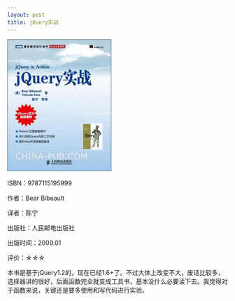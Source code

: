```yaml
---
layout: post
title: jQuery实战
---
```

<img class="cover" src="/images/2011/12/9787115195999-238x300.jpg" width="238" height="300" />

ISBN：9787115195999

作者：Bear Bibeault

译者：陈宁

出版社：人民邮电出版社

出版时间：2009.01

评价：☆☆☆

本书是基于jQuery1.2的，现在已经1.6+了。不过大体上改变不大，废话比较多，选择器讲的很好，后面函数完全就变成工具书，基本没什么必要读下去。我觉得对于函数来说，关键还是要多使用和写代码进行实验。
